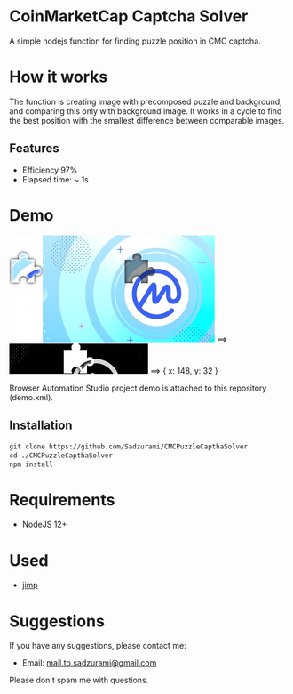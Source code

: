 # CoinMarketCap Captcha Solver

A simple nodejs function for finding puzzle position in CMC captcha.

# How it works

The function is creating image with precomposed puzzle and background, and comparing this only with background image. It works in a cycle to find the best position with the smallest difference between comparable images.

## Features

-   Efficiency 97%
-   Elapsed time: ~ 1s

# Demo

![example1](./example1.png) ==> ![example2](./example2.png) ==> { x: 148, y: 32 }

Browser Automation Studio project demo is attached to this repository (demo.xml).

## Installation

```
git clone https://github.com/Sadzurami/CMCPuzzleCapthaSolver
cd ./CMCPuzzleCapthaSolver
npm install
```

# Requirements

-   NodeJS 12+

# Used

-   [jimp](https://www.npmjs.com/package/jimp)

# Suggestions

If you have any suggestions, please contact me:

-   Email: mail.to.sadzurami@gmail.com

Please don't spam me with questions.
